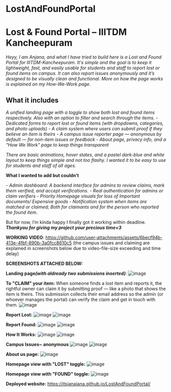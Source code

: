 # LostAndFoundPortal
# Lost & Found Portal – IIITDM Kancheepuram

_Heyy, I am Anjana, and what I have tried to build here is a Lost and Found Portal for IIITDM-Kancheepuram. It's simple and the goal is to keep it lightweight, fast, and easily usable for students and staff to report lost or found items on campus. It can also report issues anonymously and it’s designed to be visually clean and functional. More on how the page works is explained on my How-We-Work page._

## What it includes

_A unified landing page with a toggle to show both lost and found items respectively. Also with an option to filter and search through the items._
_- Dedicated forms to report lost or found items (with dropdowns, categories, and photo uploads)_
_- A claim system where users can submit proof if they believe an item is theirs_
_- A campus issue reporter page — anonymous by default — for non-item issues or feedback_
_- About page, privacy info, and a “How We Work” page to keep things transparent_

_There are basic animations, hover states, and a pastel dark-blue and white layout to keep things simple and not too flashy. I wanted it to be easy to use for students and staff of all ages._

**What I wanted to add but couldn’t**

_- Admin dashboard: A backend interface for admins to review claims, mark them verified, and accept verifications._
_- Real authentication for admins or claim verifiers_
_- Priority Homepage visuals for loss of Important documents/ Expensive goods_
_- Notification system when items are matched or claimed; Both for claimants and for the person who reported the found item._

But for now, I’m kinda happy I finally got it working within deadline. _**Thankyou for giving my project your precious time<3**_

**WORKING VIDEO**: https://github.com/user-attachments/assets/6becf94b-413e-4fbf-890b-3a0fcc8610c5 (the campus issues and claiming are explained in screenshots below due to video-file-size exceeding and time delay)

**SCREENSHOTS ATTACHED BELOW:** 

**Landing page**_**(with aldready two submissions inserted)**:_
![image](https://github.com/user-attachments/assets/372e0edb-637b-4362-95e9-e16dc2423f83)

**To "CLAIM" your item:**  When someone finds a lost item and reports it, the rightful owner can claim it by submitting proof — like a photo that shows the item is theirs. This submission collects their email address so the admin (or whoever manages the portal) can verify the claim and get in touch with them.
![image](https://github.com/user-attachments/assets/983b6963-c81a-461c-81f1-360362a96319)

**Report Lost:**
![image](https://github.com/user-attachments/assets/90c0b559-3dc4-47d1-9f61-b5c255e7bc7d)
![image](https://github.com/user-attachments/assets/bf5cc1be-ff61-426e-990e-e6af12064f32)

**Report Found:**
![image](https://github.com/user-attachments/assets/01582518-0411-4f84-b857-c81cd16c672f)
![image](https://github.com/user-attachments/assets/f02c3efc-534d-4820-bd3e-e7b4e2c66a72)

**How It Works:**
![image](https://github.com/user-attachments/assets/8a36befe-2fcd-4688-bc9e-0045a87166eb)
![image](https://github.com/user-attachments/assets/a0a033e4-3eb3-472d-bfff-fb89776708b1)

**Campus Issues~ anonymous**
![image](https://github.com/user-attachments/assets/c702a0cf-8f91-45fb-afbd-35a277a2d0c9)
![image](https://github.com/user-attachments/assets/c7740ac3-1030-4083-9c0b-38c8a508d951)


**About us page:**
![image](https://github.com/user-attachments/assets/f878e182-7d64-48e0-9209-025ce3435df4)

**Homepage view with "LOST" toggle:**
![image](https://github.com/user-attachments/assets/a142aeed-d607-4d72-bdcc-cd2dd972a27c)

**Homepage view with "FOUND" toggle:**
![image](https://github.com/user-attachments/assets/439419da-7910-49ed-9c03-bf1c99329344)

**Deployed website:** https://itsjanajana.github.io/LostAndFoundPortal/
